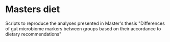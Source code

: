 # Masters diet

Scripts to reproduce the analyses presented in Master's thesis "Differences of gut microbiome markers between groups based on their accordance to dietary recommendations"
